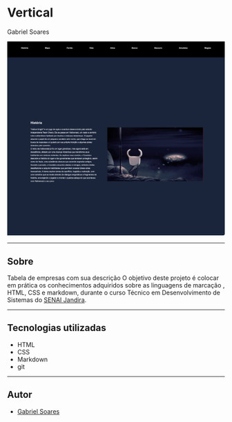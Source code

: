 # Vertical

Gabriel Soares

![](./img.png)

---

## Sobre
Tabela de empresas com sua descrição
O objetivo deste projeto é colocar em prática os conhecimentos adquiridos sobre as linguagens de marcação , HTML, CSS e markdown, durante o curso Técnico em Desenvolvimento de Sistemas do [SENAI Jandira](https://sp.senai.br/unidade/jandira/).

---

## Tecnologias utilizadas
- HTML
- CSS
- Markdown
- git

---

## Autor
- [Gabriel Soares](https://www.linkedin.com/in/gabriel-soares-3098782b0/)
